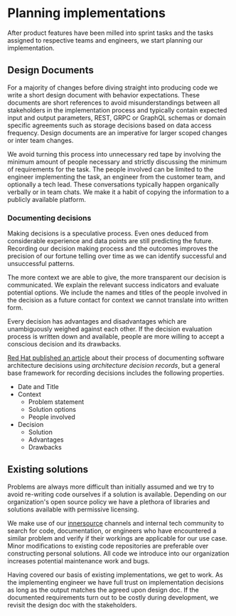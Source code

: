 # Planning implementations

After product features have been milled into sprint tasks and the tasks assigned to respective teams and engineers, we start planning our implementation.

## Design Documents

For a majority of changes before diving straight into producing code we write a short design document with behavior expectations. These documents are short references to avoid misunderstandings between all stakeholders in the implementation process and typically contain expected input and output parameters, REST, GRPC or GraphQL schemas or domain specific agreements such as storage decisions based on data access frequency. Design documents are an imperative for larger scoped changes or inter team changes. 

We avoid turning this process into unnecessary red tape by involving the minimum amount of people necessary and strictly discussing the minimum of requirements for the task. The people involved can be limited to the engineer implementing the task, an engineer from the customer team, and optionally a tech lead. These conversations typically happen organically verbally or in team chats. We make it a habit of copying the information to a publicly available platform.

### Documenting decisions

Making decisions is a speculative process. Even ones deduced from considerable experience and data points are still predicting the future. Recording our decision making process and the outcomes improves the precision of our fortune telling over time as we can identify successful and unsuccessful patterns.

The more context we are able to give, the more transparent our decision is communicated. We explain the relevant success indicators and evaluate potential options. We include the names and titles of the people involved in the decision as a future contact for context we cannot translate into written form.

Every decision has advantages and disadvantages which are unambiguously weighed against each other. If the decision evaluation process is written down and available, people are more willing to accept a conscious decision and its drawbacks.

[Red Hat published an article](https://www.redhat.com/architect/architecture-decision-records) about their process of documenting software architecture decisions using *architecture decision records*, but a general base framework for recording decisions includes the following properties.

- Date and Title
- Context
    - Problem statement
    - Solution options
    - People involved
- Decision
    - Solution
    - Advantages
    - Drawbacks

## Existing solutions

Problems are always more difficult than initially assumed and we try to avoid re-writing code ourselves if a solution is available. Depending on our organization's open source policy we have a plethora of libraries and solutions available with permissive licensing.

We make use of our [innersource](../anatomy-of-a-software-company/innersourcing.md) channels and internal tech community to search for code, documentation, or engineers who have encountered a similar problem and verify if their workings are applicable for our use case. Minor modifications to existing code repositories are preferable over constructing personal solutions. All code we introduce into our organization increases potential maintenance work and bugs.

Having covered our basis of existing implementations, we get to work. As the implementing engineer we have full trust on implementation decisions as long as the output matches the agreed upon design doc. If the documented requirements turn out to be costly during development, we revisit the design doc with the stakeholders.
